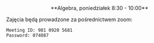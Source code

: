 <center>
**Algebra, poniedziałek 8:30 - 10:00**
</center>

Zajęcia będą prowadzone za pośrednictwem zoom:
```
Meeting ID: 981 0920 5681
Password: 074087
```
